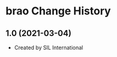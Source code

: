 brao Change History
====================

1.0 (2021-03-04)
----------------
* Created by SIL International
